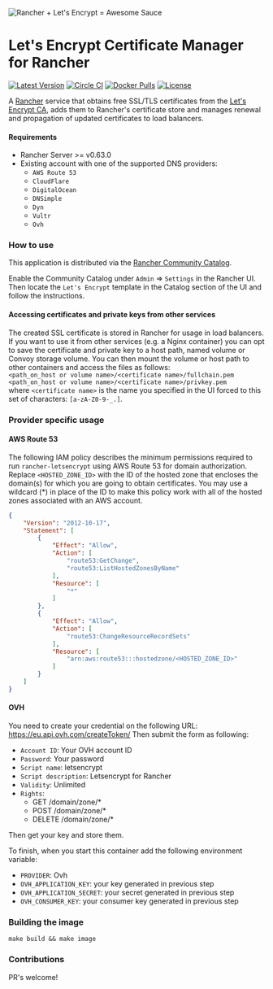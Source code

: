 ![Rancher + Let's Encrypt = Awesome Sauce](https://raw.githubusercontent.com/janeczku/rancher-letsencrypt/master/hero.png)

# Let's Encrypt Certificate Manager for Rancher

[![Latest Version](https://img.shields.io/github/release/janeczku/rancher-letsencrypt.svg?maxAge=2592000)][release]
[![Circle CI](https://circleci.com/gh/janeczku/rancher-letsencrypt.svg?style=shield&circle-token=cd06c9a78ae3ef7b6c1387067c36360f62d97b7a)][circleci]
[![Docker Pulls](https://img.shields.io/docker/pulls/janeczku/rancher-letsencrypt.svg?maxAge=2592000)][hub]
[![License](https://img.shields.io/github/license/janeczku/rancher-letsencrypt.svg?maxAge=2592000)]()

[release]: https://github.com/janeczku/rancher-letsencrypt/releases
[circleci]: https://circleci.com/gh/janeczku/rancher-letsencrypt
[hub]: https://hub.docker.com/r/janeczku/rancher-letsencrypt/


A [Rancher](http://rancher.com/rancher/) service that obtains free SSL/TLS certificates from the [Let's Encrypt CA](https://letsencrypt.org/), adds them to Rancher's certificate store and manages renewal and propagation of updated certificates to load balancers.

#### Requirements
* Rancher Server >= v0.63.0
* Existing account with one of the supported DNS providers:
  * `AWS Route 53`
  * `CloudFlare`
  * `DigitalOcean`
  * `DNSimple`
  * `Dyn`
  * `Vultr`
  * `Ovh`

### How to use

This application is distributed via the [Rancher Community Catalog](https://github.com/rancher/community-catalog).

Enable the Community Catalog under `Admin` => `Settings` in the Rancher UI.
Then locate the `Let's Encrypt` template in the Catalog section of the UI and follow the instructions.

#### Accessing certificates and private keys from other services
The created SSL certificate is stored in Rancher for usage in load balancers.    
If you want to use it from other services (e.g. a Nginx container) you can opt to save the certificate and private key to a host path,
named volume or Convoy storage volume. You can then mount the volume or host path to other containers and access the files as follows:    
`<path_on_host or volume name>/<certificate name>/fullchain.pem`    
`<path_on_host or volume name>/<certificate name>/privkey.pem`    
where `<certificate name>` is the name you specified in the UI forced to this set of characters: `[a-zA-Z0-9-_.]`.



### Provider specific usage

#### AWS Route 53

The following IAM policy describes the minimum permissions required to run `rancher-letsencrypt` using AWS Route 53 for domain authorization.    
Replace `<HOSTED_ZONE_ID>` with the ID of the hosted zone that encloses the domain(s) for which you are going to obtain certificates. You may use a wildcard (*) in place of the ID to make this policy work with all of the hosted zones associated with an AWS account.

```json
{
    "Version": "2012-10-17",
    "Statement": [
        {
            "Effect": "Allow",
            "Action": [
                "route53:GetChange",
                "route53:ListHostedZonesByName"
            ],
            "Resource": [
                "*"
            ]
        },
        {
            "Effect": "Allow",
            "Action": [
                "route53:ChangeResourceRecordSets"
            ],
            "Resource": [
                "arn:aws:route53:::hostedzone/<HOSTED_ZONE_ID>"
            ]
        }
    ]
}
```

#### OVH

You need to create your credential on the following URL: https://eu.api.ovh.com/createToken/
Then submit the form as following:
- `Account ID`: Your OVH account ID
- `Password`: Your password
- `Script name`: letsencrypt
- `Script description`: Letsencrypt for Rancher
- `Validity`: Unlimited
- `Rights`:
  - GET /domain/zone/*
  - POST /domain/zone/*
  - DELETE /domain/zone/*

Then get your key and store them.

To finish, when you start this container add the following environment variable:
- `PROVIDER`: Ovh
- `OVH_APPLICATION_KEY`: your key generated in previous step
- `OVH_APPLICATION_SECRET`: your secret generated in previous step
- `OVH_CONSUMER_KEY`: your consumer key generated in previous step 

### Building the image

`make build && make image`

### Contributions

PR's welcome!
